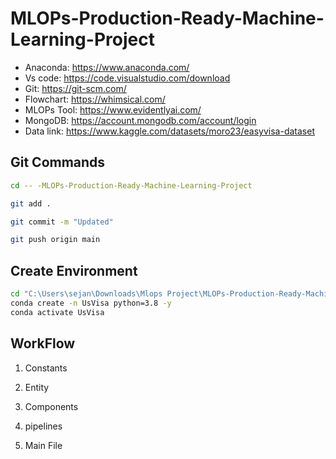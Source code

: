 # MLOPs-Production-Ready-Machine-Learning-Project

- Anaconda: https://www.anaconda.com/
- Vs code: https://code.visualstudio.com/download
- Git: https://git-scm.com/
- Flowchart: https://whimsical.com/
- MLOPs Tool: https://www.evidentlyai.com/
- MongoDB: https://account.mongodb.com/account/login
- Data link: https://www.kaggle.com/datasets/moro23/easyvisa-dataset



## Git Commands
```bash
cd -- -MLOPs-Production-Ready-Machine-Learning-Project

git add .

git commit -m "Updated"

git push origin main
```

## Create Environment
```bash
cd "C:\Users\sejan\Downloads\Mlops Project\MLOPs-Production-Ready-Machine-Learning-Project"
conda create -n UsVisa python=3.8 -y
conda activate UsVisa
```



## WorkFlow

1. Constants

2. Entity

3. Components

4. pipelines

5. Main File
